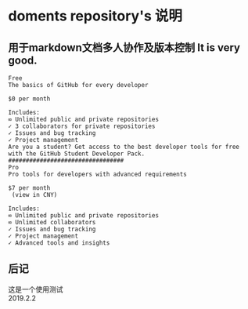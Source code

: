 # doments repository's 说明 #
用于markdown文档多人协作及版本控制
It is very good.
-----------------------
```
Free
The basics of GitHub for every developer

$0 per month

Includes:
∞ Unlimited public and private repositories
✓ 3 collaborators for private repositories
✓ Issues and bug tracking
✓ Project management
Are you a student? Get access to the best developer tools for free with the GitHub Student Developer Pack.
#################################
Pro
Pro tools for developers with advanced requirements

$7 per month
 (view in CNY)
 
Includes:
∞ Unlimited public and private repositories
∞ Unlimited collaborators
✓ Issues and bug tracking
✓ Project management
✓ Advanced tools and insights
```
## 后记 ##
这是一个使用测试  
2019.2.2
